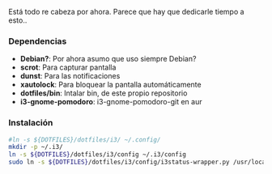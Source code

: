 Está todo re cabeza por ahora. Parece que hay que dedicarle tiempo a esto..

### Dependencias
* __Debian?__: Por ahora asumo que uso siempre Debian?
* __scrot__: Para capturar pantalla
* __dunst__: Para las notificaciones
* __xautolock__: Para bloquear la pantalla automáticamente
* __dotfiles/bin__: Intalar bin, de este propio repositorio
* __i3-gnome-pomodoro__: i3-gnome-pomodoro-git en aur

### Instalación
```bash
#ln -s ${DOTFILES}/dotfiles/i3/ ~/.config/
mkdir -p ~/.i3/
ln -s ${DOTFILES}/dotfiles/i3/config ~/.i3/config
sudo ln -s ${DOTFILES}/dotfiles/i3/config/i3status-wrapper.py /usr/local/sbin
```
